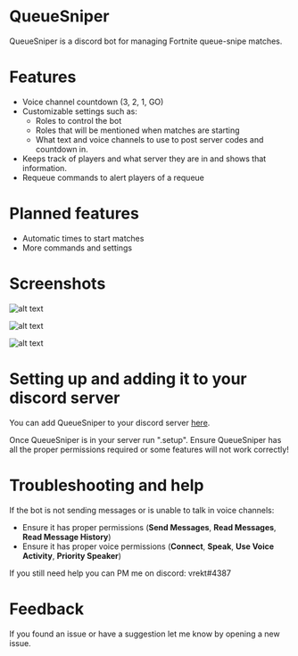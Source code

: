 # QueueSniper
QueueSniper is a discord bot for managing Fortnite queue-snipe matches.

# Features
  - Voice channel countdown (3, 2, 1, GO)
  - Customizable settings such as:
    - Roles to control the bot
    - Roles that will be mentioned when matches are starting
    - What text and voice channels to use to post server codes and countdown in.
  - Keeps track of players and what server they are in and shows that information.
  - Requeue commands to alert players of a requeue

# Planned features
  - Automatic times to start matches
  - More commands and settings

# Screenshots
![alt text](https://i.imgur.com/NYVHhli.png)

![alt text](https://i.imgur.com/BKuC6f2.png)

![alt text](https://i.imgur.com/1twqCrW.png)

# Setting up and adding it to your discord server
You can add QueueSniper to your discord server [here](https://discordapp.com/oauth2/authorize?&client_id=513096941693960223&scope=bot).


Once QueueSniper is in your server run ".setup". Ensure QueueSniper has all the proper permissions required or some features will not work correctly!

# Troubleshooting and help

If the bot is not sending messages or is unable to talk in voice channels:
  - Ensure it has proper permissions (**Send Messages**, **Read Messages**, **Read Message History**)
  - Ensure it has proper voice permissions (**Connect**, **Speak**, **Use Voice Activity**, **Priority Speaker**)
  
If you still need help you can PM me on discord: vrekt#4387


# Feedback
If you found an issue or have a suggestion let me know by opening a new issue.
